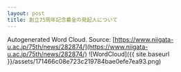 ```yaml
---
layout: post
title: 創立75周年記念募金の発起人について
---
```

Autogenerated Word Cloud.
Source\: [https://www.niigata-u.ac.jp/75th/news/282874/](https://www.niigata-u.ac.jp/75th/news/282874/)
![WordCloud]({{ site.baseurl }}/assets/171466c08e723c219784bae0efe7ea93.png)